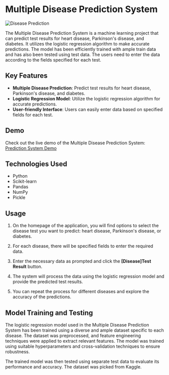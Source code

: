 # Multiple Disease Prediction System

![Disease Prediction](prediction-image.png)

The Multiple Disease Prediction System is a machine learning project that can predict test results for heart disease, Parkinson's disease, and diabetes. It utilizes the logistic regression algorithm to make accurate predictions. The model has been efficiently trained with ample train data and has also been tested using test data. The users need to enter the data according to the fields specified for each test.

## Key Features

- **Multiple Disease Prediction**: Predict test results for heart disease, Parkinson's disease, and diabetes.
- **Logistic Regression Model**: Utilize the logistic regression algorithm for accurate predictions.
- **User-friendly Interface**: Users can easily enter data based on specified fields for each test.

## Demo

Check out the live demo of the Multiple Disease Prediction System: [Prediction System Demo](https://mdpsystem.streamlit.app/)

## Technologies Used

- Python
- Scikit-learn
- Pandas
- NumPy
- Pickle

## Usage

1. On the homepage of the application, you will find options to select the disease test you want to predict: heart disease, Parkinson's disease, or diabetes.

2. For each disease, there will be specified fields to enter the required data.

3. Enter the necessary data as prompted and click the **[Disease]Test Result** button.

4. The system will process the data using the logistic regression model and provide the predicted test results.

5. You can repeat the process for different diseases and explore the accuracy of the predictions.

## Model Training and Testing

The logistic regression model used in the Multiple Disease Prediction System has been trained using a diverse and ample dataset specific to each disease. The dataset was preprocessed, and feature engineering techniques were applied to extract relevant features. The model was trained using suitable hyperparameters and cross-validation techniques to ensure robustness.

The trained model was then tested using separate test data to evaluate its performance and accuracy. The dataset was picked from Kaggle. 
